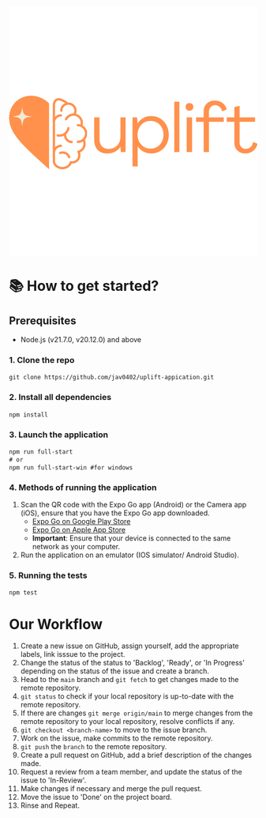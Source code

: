 ![Uplift-logo](https://github.com/jav0402/uplift-appication/blob/main/assets/images/uplift_logo.png)

# 📚 How to get started?
## Prerequisites
- Node.js (v21.7.0, v20.12.0) and above

### 1. Clone the repo

```
git clone https://github.com/jav0402/uplift-appication.git
```

### 2. Install all dependencies

```
npm install
```

### 3. Launch the application

```
npm run full-start
# or
npm run full-start-win #for windows
```

### 4. Methods of running the application
1. Scan the QR code with the Expo Go app (Android) or the Camera app (iOS), ensure that you have the Expo Go app downloaded.
    - [Expo Go on Google Play Store](https://play.google.com/store/apps/details?id=host.exp.exponent)
    - [Expo Go on Apple App Store](https://apps.apple.com/us/app/expo-go/id982107779)
    - **Important**: Ensure that your device is connected to the same network as your computer.
2. Run the application on an emulator (IOS simulator/ Android Studio).

### 5. Running the tests
```
npm test
```



# Our Workflow

1. Create a new issue on GitHub, assign yourself, add the appropriate labels, link isssue to the project.
2. Change the status of the status to 'Backlog', 'Ready', or 'In Progress' depending on the status of the issue and create a branch.
3. Head to the `main` branch and `git fetch` to get changes made to the remote repository.
4. `git status` to check if your local repository is up-to-date with the remote repository.
5. If there are changes `git merge origin/main` to merge changes from the remote repository to your local repository, resolve conflicts if any.
6. `git checkout <branch-name>` to move to the issue branch.
7. Work on the issue, make commits to the remote repository.
8. `git push` the `branch` to the remote repository.
9. Create a pull request on GitHub, add a brief description of the changes made.
10. Request a review from a team member, and update the status of the issue to 'In-Review'.
11. Make changes if necessary and merge the pull request.
12. Move the issue to 'Done' on the project board.
13. Rinse and Repeat.

